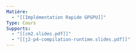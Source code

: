 ```yaml
---
Matière:
  - "[[Implémentation Rapide GPGPU]]"
Type: Cours
Supports:
  - "[[cm2.slides.pdf]]"
  - "[[j2-p4-compilation-runtime.slides.pdf]]"
---
```


